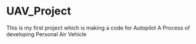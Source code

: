 # UAV_Project
This is my first project which is making a code for Autopilot
A Process of developing Personal Air Vehicle 
